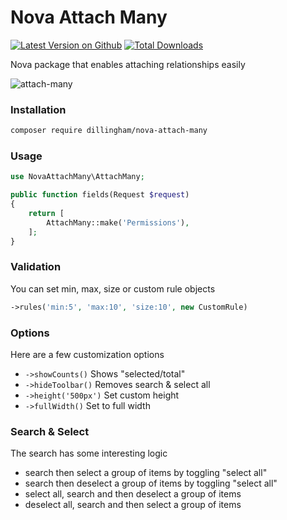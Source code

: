 # Nova Attach Many

[![Latest Version on Github](https://img.shields.io/github/release/dillingham/nova-attach-many.svg?style=flat-square)](https://packagist.org/packages/dillingham/nova-attach-many)
[![Total Downloads](https://img.shields.io/packagist/dt/dillingham/nova-attach-many.svg?style=flat-square)](https://packagist.org/packages/dillingham/nova-attach-many)

Nova package that enables attaching relationships easily

![attach-many](https://user-images.githubusercontent.com/29180903/52160651-be7fd580-2687-11e9-9ece-27332b3ce6bf.png)

### Installation

```bash
composer require dillingham/nova-attach-many
```

### Usage

```php
use NovaAttachMany\AttachMany;
```
```php
public function fields(Request $request)
{
    return [
        AttachMany::make('Permissions'),
    ];
}
```

### Validation

You can set min, max, size or custom rule objects

```php
->rules('min:5', 'max:10', 'size:10', new CustomRule)
```

### Options

Here are a few customization options

- `->showCounts()` Shows "selected/total"
- `->hideToolbar()` Removes search & select all
- `->height('500px')` Set custom height
- `->fullWidth()` Set to full width

### Search & Select

The search has some interesting logic

- search then select a group of items by toggling "select all"
- search then deselect a group of items by toggling "select all"
- select all, search and then deselect a group of items
- deselect all, search and then select a group of items
